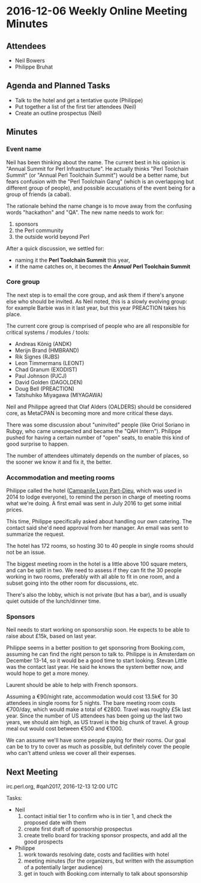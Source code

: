 # 2016-12-06 Weekly Online Meeting Minutes

## Attendees

* Neil Bowers
* Philippe Bruhat

## Agenda and Planned Tasks

* Talk to the hotel and get a tentative quote (Philippe)
* Put together a list of the first tier attendees (Neil)
* Create an outline prospectus (Neil)

## Minutes

### Event name

Neil has been thinking about the name. The current best in his opinion
is "Annual Summit for Perl Infrastructure". He actually thinks "Perl
Toolchain Summit" (or "Annual Perl Toolchain Summit") would be a better
name, but fears confusion with the "Perl Toolchain Gang" (which is an
overlapping but different group of people), and possible accusations of
the event being for a group of friends (a cabal).

The rationale behind the name change is to move away from the confusing
words "hackathon" and "QA". The new name needs to work for:

1. sponsors
2. the Perl community
3. the outside world beyond Perl

After a quick discussion, we settled for:

* naming it the **Perl Toolchain Summit** this year,
* if the name catches on, it becomes the ***Annual*** **Perl Toolchain Summit**

### Core group

The next step is to email the core group, and ask them if there's anyone
else who should be invited. As Neil noted, this is a slowly evolving
group: for example Barbie was in it last year, but this year PREACTION
takes his place.

The current core group is comprised of people who are all responsible
for critical systems / modules / tools:

* Andreas König (ANDK)
* Merijn Brand (HMBRAND)
* Rik Signes (RJBS)
* Leon Timmermans (LEONT)
* Chad Granum (EXODIST)
* Paul Johnson (PJCJ)
* David Golden (DAGOLDEN)
* Doug Bell (PREACTION)
* Tatshuhiko Miyagawa (MIYAGAWA)

Neil and Philippe agreed that Olaf Alders (OALDERS) should be considered
core, as MetaCPAN is becoming more and more critical these days.

There was some discussion about "uninvited" people (like Oriol Soriano
in Rubgy, who came unexpected and became the "QAH Intern"). Philippe
pushed for having a certain number of "open" seats, to enable this kind
of good surprise to happen.

The number of attendees ultimately depends on the number of places,
so the sooner we know it and fix it, the better.

### Accommodation and meeting rooms

Philippe called the hotel ([Campanile Lyon Part-Dieu][1], which was used
in 2014 to lodge everyone), to remind the person in charge of meeting
rooms what we're doing. A first email was sent in July 2016 to get some
initial prices.

[1]: https://www.booking.com/hotel/fr/campanile-lyon-centre-forum-part-dieu.en.html

This time, Philippe specifically asked about handling our own catering.
The contact said she'd need approval from her manager. An email was sent
to summarize the request.

The hotel has 172 rooms, so hosting 30 to 40 people in single rooms
should not be an issue.

The biggest meeting room in the hotel is a little above 100 square
meters, and can be split in two. We need to assess if they can fit the
30 people working in two rooms, preferably with all able to fit in one
room, and a subset going into the other room for discussions, etc.

There's also the lobby, which is not private (but has a bar), and is usually
quiet outside of the lunch/dinner time.

### Sponsors

Neil needs to start working on sponsorship soon. He expects to be able
to raise about £15k, based on last year.

Philippe seems in a better position to get sponsoring from Booking.com,
assuming he can find the right person to talk to. Philippe is in Amsterdam
on December 13-14, so it would be a good time to start looking. Stevan
Little was the contact last year. He said he knows the system better now,
and would hope to get a more money.

Laurent should be able to help with French sponsors.

Assuming a €90/night rate, accommodation would cost 13.5k€ for 30
attendees in single rooms for 5 nights. The bare meeting room costs
€700/day, which would make a total of €2800. Travel was roughly £5k
last year. Since the number of US attendees has been going up the last
two years, we should aim high, as US travel is the big chunk of travel.
A group meal out would cost between €500 and €1000.

We can assume we'll have some people paying for their rooms. Our goal
can be to try to cover as much as possible, but definitely cover the
people who can't attend unless we cover all their expenses.

## Next Meeting

irc.perl.org, #qah2017, 2016-12-13 12:00 UTC

Tasks:
* Neil
  1. contact initial tier 1 to confirm who is in tier 1, and check the
     proposed date with them
  2. create first draft of sponsorship prospectus
  3. create trello board for tracking sponsor prospects, and add all the good prospects
* Philippe
  1. work towards resolving date, costs and facilities with hotel
  2. meeting minutes (for the organizers, but written with the assumption
     of a potentially larger audience)
  3. get in touch with Booking.com internally to talk about sponsorship
